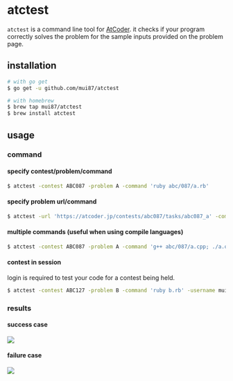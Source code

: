 # atctest

`atctest` is a command line tool for [AtCoder](https://atcoder.jp/).
it checks if your program correctly solves the problem for the sample inputs provided on the problem page.

## installation

```bash
# with go get
$ go get -u github.com/mui87/atctest

# with homebrew
$ brew tap mui87/atctest
$ brew install atctest
```

## usage

### command

#### specify contest/problem/command

```bash
$ atctest -contest ABC087 -problem A -command 'ruby abc/087/a.rb'
```

#### specify problem url/command

```bash
$ atctest -url 'https://atcoder.jp/contests/abc087/tasks/abc087_a' -command 'ruby abc/087/a.rb'
```

#### multiple commands (useful when using compile languages)

```bash
$ atctest -contest ABC087 -problem A -command 'g++ abc/087/a.cpp; ./a.out'
```

#### contest in session 

login is required to test your code for a contest being held.

```bash
$ atctest -contest ABC127 -problem B -command 'ruby b.rb' -username mui87 -password pass1234
```

### results

#### success case

![](https://user-images.githubusercontent.com/22269397/56220836-15505500-60a4-11e9-807b-26f0fff3d8c0.png)

#### failure case

![](https://user-images.githubusercontent.com/22269397/56220844-171a1880-60a4-11e9-883c-6211afc45d10.png)

